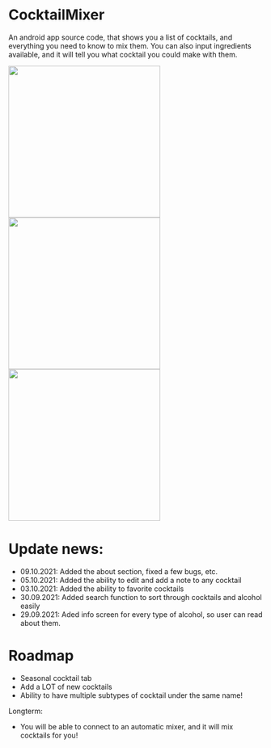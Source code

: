 # CocktailMixer

An android app source code, that shows you a list of cocktails, and everything you need to know to mix them. You can also input ingredients available, and it will tell you what cocktail you could make with them.

<img src="https://user-images.githubusercontent.com/20487367/135755041-fbcb6835-73f0-42cb-9e2b-3cea654f995d.jpg" width="300"><img src="https://user-images.githubusercontent.com/20487367/135755200-430a6044-17c8-418f-b5b0-27a03d0f9890.jpg" width="300"><img src="https://user-images.githubusercontent.com/20487367/135755063-64e7d202-d1cf-4b35-a6a7-34cd9282f9d7.jpg" width="300">


# Update news: 

* 09.10.2021: Added the about section, fixed a few bugs, etc.
* 05.10.2021: Added the ability to edit and add a note to any cocktail
* 03.10.2021: Added the ability to favorite cocktails
* 30.09.2021: Added search function to sort through cocktails and alcohol easily
* 29.09.2021: Aded info screen for every type of alcohol, so user can read about them.


# Roadmap

- Seasonal cocktail tab
- Add a LOT of new cocktails
- Ability to have multiple subtypes of cocktail under the same name!


Longterm: 
- You will be able to connect to an automatic mixer, and it will mix cocktails for you!
